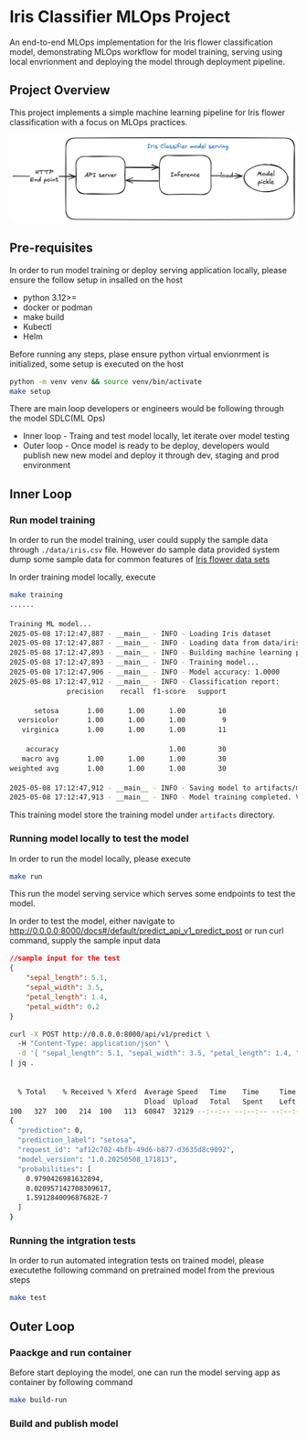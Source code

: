 # Iris Classifier MLOps Project

An end-to-end MLOps implementation for the Iris flower classification model, 
demonstrating MLOps workflow for model training, serving using local envrionment 
and deploying the model through deployment pipeline.

## Project Overview

This project implements a simple machine learning pipeline for Iris flower classification 
with a focus on MLOps practices.

![Alt text](docs/images/1-model-serving.png)


## Pre-requisites

In order to run model training or deploy serving application locally,
please ensure the follow setup in insalled on the host

- python 3.12>=
- docker or podman
- make build 
- Kubectl
 - Helm

Before running any steps, plase ensure python virtual envionrment is initialized,
some setup is executed on the host

```bash
python -m venv venv && source venv/bin/activate
make setup
```


There are main loop developers or engineers would be following through the 
model SDLC(ML Ops)

 - Inner loop - Traing and test model locally, let iterate over model testing
 - Outer loop - Once model is ready to be deploy, developers would publish new 
 new model and deploy it through dev, staging and prod environment 

## Inner Loop

### Run model training

In order to run the model training, user could supply the sample
data through `./data/iris.csv` file. However do sample data 
provided system dump some sample data for common features 
of [Iris flower data sets](https://en.wikipedia.org/wiki/Iris_flower_data_set)

In order training model locally, execute

```bash
make training
......

Training ML model...
2025-05-08 17:12:47,887 - __main__ - INFO - Loading Iris dataset
2025-05-08 17:12:47,887 - __main__ - INFO - Loading data from data/iris.csv
2025-05-08 17:12:47,893 - __main__ - INFO - Building machine learning pipeline
2025-05-08 17:12:47,893 - __main__ - INFO - Training model...
2025-05-08 17:12:47,906 - __main__ - INFO - Model accuracy: 1.0000
2025-05-08 17:12:47,912 - __main__ - INFO - Classification report:
              precision    recall  f1-score   support

      setosa       1.00      1.00      1.00        10
  versicolor       1.00      1.00      1.00         9
   virginica       1.00      1.00      1.00        11

    accuracy                           1.00        30
   macro avg       1.00      1.00      1.00        30
weighted avg       1.00      1.00      1.00        30

2025-05-08 17:12:47,912 - __main__ - INFO - Saving model to artifacts/model_pipeline_1.0.20250508_171247.joblib
2025-05-08 17:12:47,913 - __main__ - INFO - Model training completed. Version: 1.0.20250508_171247
```
This training model store the training model under `artifacts` directory.

### Running model locally to test the model

In order to run the model locally, please execute

```bash
make run
```
This run the model serving service which serves some endpoints to 
test the model.

In order to test the model, either navigate to 
http://0.0.0.0:8000/docs#/default/predict_api_v1_predict_post
or run curl command, supply the sample input data

```json
//sample input for the test
{
    "sepal_length": 5.1,
    "sepal_width": 3.5,
    "petal_length": 1.4,
    "petal_width": 0.2   
}
```

```bash 
curl -X POST http://0.0.0.0:8000/api/v1/predict \                                    
  -H "Content-Type: application/json" \
  -d '{ "sepal_length": 5.1, "sepal_width": 3.5, "petal_length": 1.4, "petal_width": 0.2 }' \
| jq .
  
  
  % Total    % Received % Xferd  Average Speed   Time    Time     Time  Current
                                 Dload  Upload   Total   Spent    Left  Speed
100   327  100   214  100   113  60847  32129 --:--:-- --:--:-- --:--:--  106k
{
  "prediction": 0,
  "prediction_label": "setosa",
  "request_id": "af12c702-4bfb-49d6-b877-d3635d8c9092",
  "model_version": "1.0.20250508_171813",
  "probabilities": [
    0.9790426981632894,
    0.020957142708309617,
    1.591284009687682E-7
  ]
}
```

### Running the intgration tests

In order to run automated integration tests on trained model, 
please executethe following command on pretrained 
model from the previous steps

```bash
make test
```

## Outer Loop

### Paackge and run container

Before start deploying the model, one can run the model serving
app as container by following command

```bash
make build-run
```

### Build and publish model